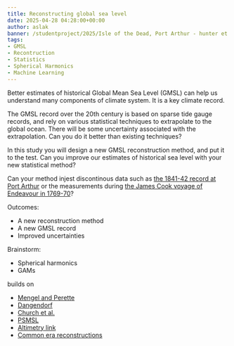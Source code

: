```yaml
---
title: Reconstructing global sea level
date: 2025-04-28 04:28:00+00:00
author: aslak
banner: /studentproject/2025/Isle of the Dead, Port Arthur - hunter et al 2003.webp
tags:
- GMSL
- Recontruction
- Statistics
- Spherical Harmonics
- Machine Learning
---
```


Better estimates of historical Global Mean Sea Level (GMSL) can help us understand many components of climate system. It is a key climate record.

<!--more-->

The GMSL record over the 20th century is based on sparse tide gauge records, and rely on various statistical techniques to extrapolate to the global ocean. There will be some uncertainty associated with the extrapolation. Can you do it better than existing techniques?

In this study you will design a new GMSL reconstruction method, and put it to the test. Can you improve our estimates of historical sea level with your new statistical method? 

Can your method injest discontinous data such as [the 1841-42 record at Port Arthur](https://agupubs.onlinelibrary.wiley.com/doi/full/10.1029/2002GL016813) or the measurements during [the James Cook voyage of Endeavour in 1769-70](https://hgss.copernicus.org/articles/9/85/2018/)?


Outcomes: 
* A new reconstruction method
* A new GMSL record
* Improved uncertainties 

Brainstorm:
* Spherical harmonics
* GAMs

builds on
* [Mengel and Perette](todo)
* [Dangendorf](todo)
* [Church et al.](todo)
* [PSMSL](https://psmsl.org)
* [Altimetry link](https://www.aviso.altimetry.fr/en/data/products/ocean-indicators-products/mean-sea-level.html)
* [Common era reconstructions](todo)